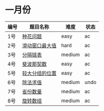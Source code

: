 # 一月份

**编号**|**题目名称**|**难度**|**状态**
--------|------------|--------|--------
1号|[种花问题](./第1题%20605.%20种花问题)|easy|ac
2号|[滑动窗口最大值](./第2题%20239.%20滑动窗口最大值)|hard|ac
3号|[分隔链表](./第3题%2086.%20分隔链表)|medium|ac
4号|[斐波那契数](./第4题%20509.%20斐波那契数)|easy|ac
5号|[较大分组的位置](./第5题%20830.%20较大分组的位置)|easy|ac
6号|[除法求值](./第6题%20399.%20除法求值)|medium|undo
7号|[省份数量](./第7题%20547.%20省份数量)|medium|ac
8号|[旋转数组](./第8题%20189.%20旋转数组)|medium|ac
